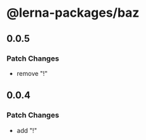 # @lerna-packages/baz

## 0.0.5

### Patch Changes

- remove "!"

## 0.0.4

### Patch Changes

- add "!"
